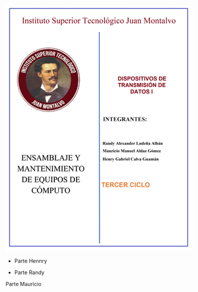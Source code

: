 ![Image text](/Imagenes/CaratulaDisp.jpg)


- Parte Hennry 














- Parte Randy 
















Parte Mauricio 